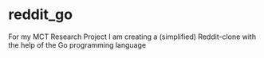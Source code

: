 # reddit_go
For my MCT Research Project I am creating a (simplified) Reddit-clone with the help of the Go programming language
